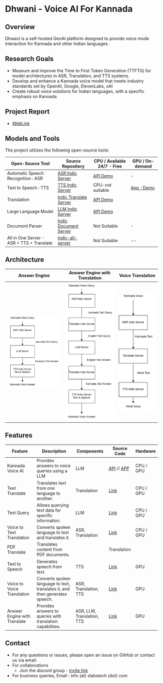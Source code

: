 # Dhwani - Voice AI For Kannada

## Overview

Dhwani is a self-hosted GenAI platform designed to provide voice mode interaction for Kannada and other Indian languages. 

## Research Goals

- Measure and improve the Time to First Token Generation (TTFTG) for model architectures in ASR, Translation, and TTS systems.
- Develop and enhance a Kannada voice model that meets industry standards set by OpenAI, Google, ElevenLabs, xAI
- Create robust voice solutions for Indian languages, with a specific emphasis on Kannada.

## Project Report

- [WebLink](https://github.com/sachinsshetty/onwards/blob/main/idea/2025/2025-02-24-gpu-access.md)


## Models and Tools

The project utilizes the following open-source tools:

| Open-Source Tool                       | Source Repository                                          | CPU / Available 24/7 - Free| GPU / On-demand |
|---------------------------------------|-------------------------------------------------------------|----------------|----------------|
| Automatic Speech Recognition : ASR   | [ASR Indic Server](https://github.com/slabstech/asr-indic-server) | [API Demo](https://huggingface.co/spaces/gaganyatri/asr_indic_server_cpu)  |  - |
| Text to Speech : TTS                  | [TTS Indic Server](https://github.com/slabstech/tts-indic-server)  | CPU-not suitable             | [App -Demo](https://huggingface.co/spaces/gaganyatri/tts_indic_local) |
| Translation                           | [Indic Translate Server](https://github.com/slabstech/indic-translate-server) | [API Demo](https://huggingface.co/spaces/gaganyatri/translate_indic_server_cpu)          |            |
| Large Language Model                           | [LLM Indic Server](https://github.com/slabstech/llm-indic-server_cpu) | [API Demo](https://huggingface.co/spaces/gaganyatri/translate_indic_server_cpu)         |            |
| Document Parser                           | [Indic Document Server](https://github.com/slabstech/docs-indic-server) | Not Suitable          |    -        |
|All in One Server - ASR + TTS + Translate | [indic-all-server](server/indic_all/) | Not Suitable |  -- |

## Architecture

| Answer Engine| Answer Engine with Translation                                 | Voice Translation                          |
|----------|-----------------------------------------------|---------------------------------------------|
| ![Answer Engine](docs/workflow/kannada-answer-engine.drawio.png "Engine") | ![Answer Engine Translation](docs/workflow/kannada-answer-engine-translate.png "Engine") | ![Voice Translation](docs/workflow/voice-translation.drawio.png "Voice Translation") |

## Features

| Feature                      | Description                                                                 |  Components          | Source Code       | Hardware       |
|------------------------------|-----------------------------------------------------------------------------|-----------|---------------------|---------------|
| Kannada Voice AI                | Provides answers to voice queries using a LLM                     | LLM                 | [API](ux/answer_engine/app.py) // [APP](ux/answer_engine/local/app.py)          | CPU / GPU |
| Text Translate               | Translates text from one language to another.                                |  Translation         | [Link](ux/text_translate/app.py)          | CPU / GPU | 
| Text Query                   | Allows querying text data for specific information.                          | LLM                 | [Link](ux/text_query/app.py)          | CPU / GPU |
| Voice to Text Translation    | Converts spoken language to text and translates it.                          |  ASR, Translation    | [Link](ux/voice_to_text_translation/app.py)          | CPU / GPU |
| PDF Translate                | Translates content from PDF documents.                                       |  | Translation         |           | GPU |
| Text to Speech           | Generates speech from text.                                                  |  TTS                 | [Link](ux/text_to_speech/app.py)          | GPU |
| Voice to Voice Translation   | Converts spoken language to text, translates it, and then generates speech.   |  ASR, Translation, TTS| [Link](ux/voice_to_voice_translation/app.py)          | GPU |
| Answer Engine with Translate| Provides answers to queries with translation capabilities.                   |  ASR, LLM, Translation, TTS|  [Link](ux/answer_engine_translate/app.py)          | GPU|

## Contact
- For any questions or issues, please open an issue on GitHub or contact us via email.
- For collaborations
  - Join the discord group - [invite link](https://discord.gg/WZMCerEZ2P) 
- For business queries, Email : info (at) slabstech (dot) com
